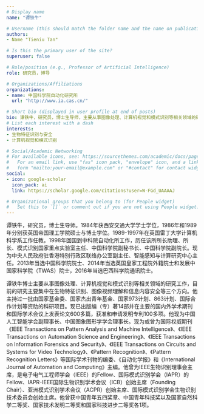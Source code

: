 ```yaml
---
# Display name
name: "谭铁牛"

# Username (this should match the folder name and the name on publications)
authors:
- Name "Tieniu Tan"

# Is this the primary user of the site?
superuser: false

# Role/position (e.g., Professor of Artificial Intelligence)
role: 研究员，博导

# Organizations/Affiliations
organizations:
- name: 中国科学院自动化研究所
  url: "http://www.ia.cas.cn/"

# Short bio (displayed in user profile at end of posts)
bio: 谭铁牛，研究员，博士生导师，主要从事图像处理、计算机视觉和模式识别等相关领域的研究工作，目前的研究主要集中在生物特征识别、图像视频理解和信息内容安全等三个方向。
# List each interest with a dash
interests:
- 生物特征识别与安全
- 计算机视觉和模式识别

# Social/Academic Networking
# For available icons, see: https://sourcethemes.com/academic/docs/page-builder/#icons
#   For an email link, use "fas" icon pack, "envelope" icon, and a link in the
#   form "mailto:your-email@example.com" or "#contact" for contact widget.
social:
- icon: google-scholar
  icon_pack: ai
  link: https://scholar.google.com/citations?user=W-FGd_UAAAAJ

# Organizational groups that you belong to (for People widget)
#   Set this to `[]` or comment out if you are not using People widget.
---
```

谭铁牛，研究员，博士生导师。1984年获西安交通大学学士学位，1986年和1989年分别获英国帝国理工学院硕士与博士学位。1989-1997年在英国雷丁大学计算机科学系工作任教。1998年回国到中科院自动化所工作，历任该所所长助理、所长、模式识别国家重点实验室主任、中国科学院副秘书长、中国科学院副院长。现为中央人民政府驻香港特别行政区联络办公室副主任、智能感知与计算研究中心主任。2013年当选中国科学院院士、2014年当选英国皇家工程院外籍院士和发展中国家科学院（TWAS）院士，2016年当选巴西科学院通讯院士。 
      
谭铁牛博士主要从事图像处理、计算机视觉和模式识别等相关领域的研究工作，目前的研究主要集中在生物特征识别、图像视频理解和信息内容安全等三个方向。他主持过一批由国家基金委、国家杰出青年基金、国家973计划、863计划、国际合作计划等资助的科研项目。现已出版编（专）著14部并在主要的国内外学术期刊和国际学术会议上发表论文600多篇，获准和申请发明专利100多项。他现为中国人工智能学会副理事长、中国图象图形学学会理事长。现为或曾为国际权威期刊《IEEE Transactions on Pattern Analysis and Machine Intelligence》、《IEEE Transactions on Automation Science and Engineering》、《IEEE Transactions on Information Forensics and Security》、《IEEE Transactions on Circuits and Systems for Video Technology》、《Pattern Recognition》、《Pattern Recognition Letters》等国际学术刊物的编委、《自动化学报》和《International Journal of Automation and Computing》主编。他曾为IEEE生物识别理事会主席，是电子电气工程师学会（IEEE）的Fellow、国际模式识别学会（IAPR）的Fellow、IAPR-IEEE国际生物识别学术会议（ICB）创始主席（Founding Chair）、亚洲模式识别学术会议（ACPR）创始主席、国际模式识别学会生物识别技术委员会创始主席。他曾获中国青年五四奖章、中国青年科技奖以及国家自然科学二等奖、国家技术发明二等奖和国家科技进步二等奖各1项。